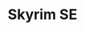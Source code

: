 ---
title: "Skyrim SE"
linkTitle: "Skyrim SE"
no-list: true
weight: 5
menu:
  main:
    weight: 5
---